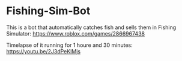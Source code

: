 # Fishing-Sim-Bot
This is a bot that automatically catches fish and sells them in Fishing Simulator: https://www.roblox.com/games/2866967438

Timelapse of it running for 1 houre and 30 minutes:
https://youtu.be/2J3dPeKlMjs
